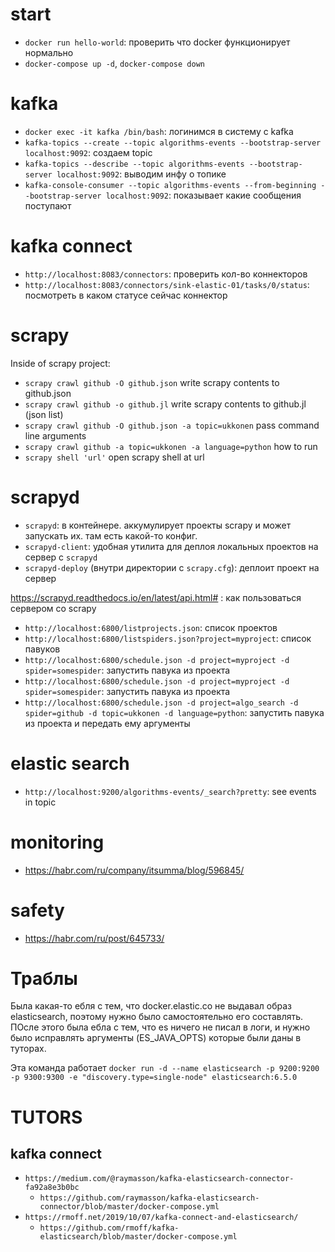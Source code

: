 # start

+ `docker run hello-world`: проверить что docker функционирует нормально
+ `docker-compose up -d`, `docker-compose down`

# kafka

+ `docker exec -it kafka /bin/bash`: логинимся в систему с kafka
+ `kafka-topics --create --topic algorithms-events --bootstrap-server localhost:9092`: создаем topic
+ `kafka-topics --describe --topic algorithms-events --bootstrap-server localhost:9092`: выводим инфу о топике
+ `kafka-console-consumer --topic algorithms-events --from-beginning --bootstrap-server localhost:9092`: показывает какие сообщения поступают

# kafka connect

+ `http://localhost:8083/connectors`: проверить кол-во коннекторов
+ `http://localhost:8083/connectors/sink-elastic-01/tasks/0/status`: посмотреть в каком статусе сейчас коннектор

# scrapy

Inside of scrapy project:

+ `scrapy crawl github -O github.json` write scrapy contents to github.json
+ `scrapy crawl github -o github.jl` write scrapy contents to github.jl (json list)
+ `scrapy crawl github -O github.json -a topic=ukkonen` pass command line arguments
+ `scrapy crawl github -a topic=ukkonen -a language=python` how to run
+ `scrapy shell 'url'` open scrapy shell at url

# scrapyd

+ `scrapyd`: в контейнере. аккумулирует проекты scrapy и может запускать их. там есть какой-то конфиг.
+ `scrapyd-client`: удобная утилита для деплоя локальных проектов на сервер с `scrapyd`
+ `scrapyd-deploy` (внутри директории с `scrapy.cfg`): деплоит проект на сервер

https://scrapyd.readthedocs.io/en/latest/api.html# : как пользоваться сервером со scrapy

+ `http://localhost:6800/listprojects.json`: список проектов
+ `http://localhost:6800/listspiders.json?project=myproject`: список павуков
+ `http://localhost:6800/schedule.json -d project=myproject -d spider=somespider`: запустить павука из проекта
+ `http://localhost:6800/schedule.json -d project=myproject -d spider=somespider`: запустить павука из проекта
+ `http://localhost:6800/schedule.json -d project=algo_search -d spider=github -d topic=ukkonen -d language=python`: запустить павука из проекта и передать ему аргументы

# elastic search

+ `http://localhost:9200/algorithms-events/_search?pretty`: see events in topic

# monitoring

+ https://habr.com/ru/company/itsumma/blog/596845/

# safety

+ https://habr.com/ru/post/645733/

# Траблы

Была какая-то ебля с тем, что docker.elastic.co не выдавал образ elasticsearch,
поэтому нужно было самостоятельно его составлять. ПОсле этого была ебла с тем,
что es ничего не писал в логи, и нужно было исправлять аргументы (ES_JAVA_OPTS)
которые были даны в туторах.

Эта команда работает
`docker run -d --name elasticsearch -p 9200:9200 -p 9300:9300 -e "discovery.type=single-node" elasticsearch:6.5.0`

# TUTORS

## kafka connect

+ `https://medium.com/@raymasson/kafka-elasticsearch-connector-fa92a8e3b0bc`
   - `https://github.com/raymasson/kafka-elasticsearch-connector/blob/master/docker-compose.yml`
+ `https://rmoff.net/2019/10/07/kafka-connect-and-elasticsearch/`
   - `https://github.com/rmoff/kafka-elasticsearch/blob/master/docker-compose.yml`
